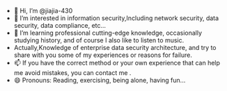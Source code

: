 - 👋 Hi, I’m @jiajia-430
- 👀 I’m interested in information security,Including network security, data security, data compliance, etc...
- 🌱 I’m learning professional cutting-edge knowledge, occasionally studying history, and of course I also like to listen to music.
- Actually,Knowledge of enterprise data security architecture, and try to share with you some of my experiences or reasons for failure.
- 📫 If you have the correct method or your own experience that can help me avoid mistakes, you can contact me .
- 😄 Pronouns: Reading, exercising, being alone, having fun...


<!---
jiajia-430/jiajia-430 is a ✨ special ✨ repository because its `README.md` (this file) appears on your GitHub profile.
You can click the Preview link to take a look at your changes.
--->
